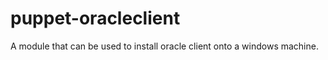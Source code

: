 puppet-oracleclient
===================

A module that can be used to install oracle client onto a windows machine.
